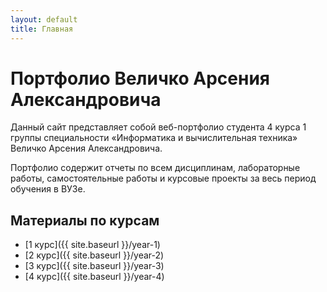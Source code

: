 ```yaml
---
layout: default
title: Главная
---
```


# Портфолио Величко Арсения Александровича

Данный сайт представляет собой веб-портфолио студента 4 курса 1 группы специальности «Информатика и вычислительная техника» Величко Арсения Александровича.

Портфолио содержит отчеты по всем дисциплинам, лабораторные работы, самостоятельные работы и курсовые проекты за весь период обучения в ВУЗе.

## Материалы по курсам

- [1 курс]({{ site.baseurl }}/year-1)
- [2 курс]({{ site.baseurl }}/year-2)
- [3 курс]({{ site.baseurl }}/year-3)
- [4 курс]({{ site.baseurl }}/year-4) 